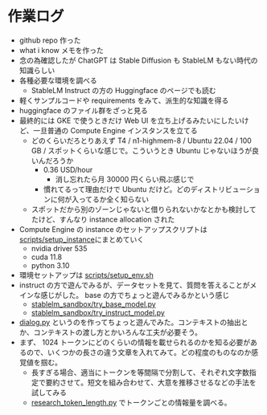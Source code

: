 # 作業ログ

- github repo 作った
- what i know メモを作った
- 念の為確認したが ChatGPT は Stable Diffusion も StableLM もない時代の知識らしい
- 各種必要な環境を調べる
  - StableLM Instruct の方の Huggingface のページでも読む
- 軽くサンプルコードや requirements をみて、派生的な知識を得る
- huggingface のファイル群をざっと見る
- 最終的には GKE で使うときだけ Web UI を立ち上げるみたいにしたいけど、一旦普通の Compute Engine インスタンスを立てる
  - どのくらいだろとりあえず T4 / n1-highmem-8 / Ubuntu 22.04 / 100 GB / スポットくらいな感じで。こういうとき Ubuntu じゃないほうが良いんだろうか
    - 0.36 USD/hour
      - 消し忘れたら月 30000 円くらい飛ぶ感じで
    - 慣れてるって理由だけで Ubuntu だけど。どのディストリビューションに何が入ってるか全く知らない
  - スポットだから別のゾーンじゃないと借りられないかなとかも検討してたけど、すんなり instance allocation された
- Compute Engine の instance のセットアップスクリプトは[scripts/setup\_instance](../scripts/setup_instance)にまとめていく
  - nvidia driver 535
  - cuda 11.8
  - python 3.10
- 環境セットアップは [scripts/setup\_env.sh](../scripts/setup_env.sh)
- instruct の方で遊んでみるが、データセットを見て、質問を答えることがメインな感じがした。 base の方でちょっと遊んでみるかという感じ
  - [stablelm\_sandbox/try\_base\_model.py](../stablelm_sandbox/try_base_model.py)
  - [stablelm\_sandbox/try\_instruct\_model.py](../stablelm_sandbox/try_instruct_model.py)
- [dialog.py](../stablelm_sandbox/dialog.py) というのを作ってちょっと遊んでみた。コンテキストの抽出とか、コンテキストの渡し方とかいろんな工夫が必要そう。
- まず、 1024 トークンにどのくらいの情報を載せられるのかを知る必要があるので、いくつかの長さの違う文章を入れてみて。どの程度のものなのか感覚値を掴む。
  - 長すぎる場合、適当にトークンを等間隔で分割して、それぞれ文字数指定で要約させて。短文を組み合わせて、大意を推移させるなどの手法を試してみる
  - [research\_token\_length.py](../stablelm_sandbox/research_token_length.py) でトークンごとの情報量を調べる。

